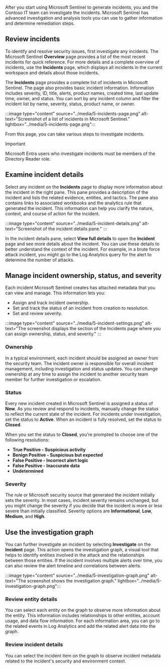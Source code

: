
After you start using Microsoft Sentinel to generate incidents, you and the Contoso IT team can investigate the incidents. Microsoft Sentinel has advanced investigation and analysis tools you can use to gather information and determine remediation steps.

## Review incidents

To identify and resolve security issues, first investigate any incidents. The Microsoft Sentinel **Overview** page provides a list of the most recent incidents for quick reference. For more details and a complete overview of incidents, use the **Incidents** page, which displays all incidents in the current workspace and details about those incidents.

The **Incidents** page provides a complete list of incidents in Microsoft Sentinel. The page also provides basic incident information. Information includes severity, ID, title, alerts, product names, created time, last update time, owner, and status. You can sort by any incident column and filter the incident list by name, severity, status, product name, or owner.

:::image type="content" source="../media/5-incidents-page.png" alt-text="Screenshot of a list of incidents in Microsoft Sentinel." lightbox="../media/5-incidents-page.png":::

From this page, you can take various steps to investigate incidents.

> [!IMPORTANT]
> Microsoft Entra users who investigate incidents must be members of the Directory Reader role.

## Examine incident details

Select any incident on the **Incidents** page to display more information about the incident in the right pane. This pane provides a description of the incident and lists the related evidence, entities, and tactics. The pane also contains links to associated workbooks and the analytics rule that generated the incident. This information can help you clarify the nature, context, and course of action for the incident.

:::image type="content" source="../media/5-incident-details.png" alt-text="Screenshot of the incident details pane." :::

In the incident details pane, select **View full details** to open the **Incident** page and see more details about the incident. You can use these details to better understand the context of the incident. For example, in a brute force attack incident, you might go to the Log Analytics query for the alert to determine the number of attacks.

## Manage incident ownership, status, and severity

Each incident Microsoft Sentinel creates has attached metadata that you can view and manage. This information lets you:

- Assign and track incident ownership.
- Set and track the status of an incident from creation to resolution.
- Set and review severity.

:::image type="content" source="../media/5-incident-settings.png" alt-text="The screenshot displays the section of the Incidents page where you can assign ownership, status, and severity." :::

### Ownership

In a typical environment, each incident should be assigned an owner from the security team. The incident owner is responsible for overall incident management, including investigation and status updates. You can change ownership at any time to assign the incident to another security team member for further investigation or escalation.

### Status

Every new incident created in Microsoft Sentinel is assigned a status of **New**. As you review and respond to incidents, manually change the status to reflect the current state of the incident. For incidents under investigation, set the status to **Active**. When an incident is fully resolved, set the status to **Closed**. 

When you set the status to **Closed**, you're prompted to choose one of the following resolutions:

- **True Positive - Suspicious activity**
- **Benign Positive - Suspicious but expected**
- **False Positive - Incorrect alert logic**
- **False Positive - Inaccurate data**
- **Undetermined**

### Severity

The rule or Microsoft security source that generated the incident initially sets the severity. In most cases, incident severity remains unchanged, but you might change the severity if you decide that the incident is more or less severe than initially classified. Severity options are **Informational**, **Low**, **Medium**, and **High**.

## Use the investigation graph

You can further investigate an incident by selecting **Investigate** on the **Incident** page. This action opens the investigation graph, a visual tool that helps to identify entities involved in the attack and the relationships between those entities. If the incident involves multiple alerts over time, you can also review the alert timeline and correlations between alerts.

:::image type="content" source="../media/5-investigation-graph.png" alt-text="The screenshot shows the investigation graph." lightbox="../media/5-investigation-graph.png":::

### Review entity details

You can select each entity on the graph to observe more information about the entity. This information includes relationships to other entities, account usage, and data flow information. For each information area, you can go to the related events in Log Analytics and add the related alert data into the graph.

### Review incident details

You can select the incident item on the graph to observe incident metadata related to the incident's security and environment context.
